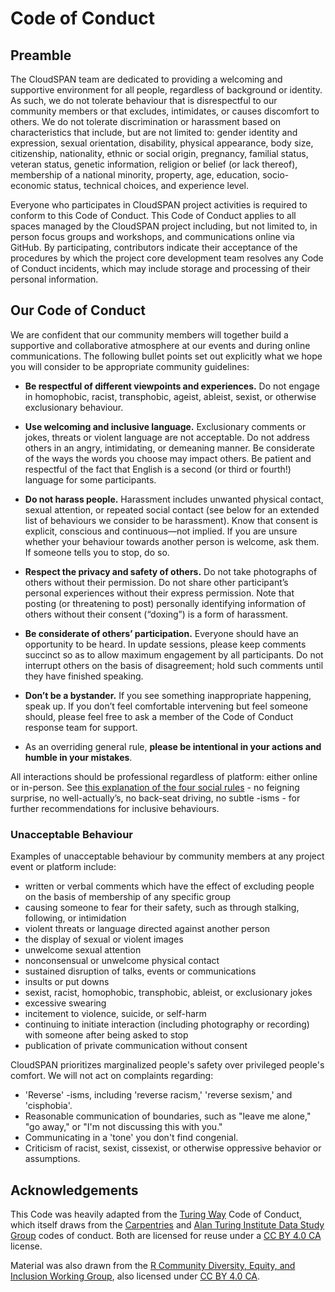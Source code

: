 # Code of Conduct

## Preamble
The CloudSPAN team are dedicated to providing a welcoming and supportive environment for all people, regardless of background or identity. As such, we do not tolerate behaviour that is disrespectful to our community members or that excludes, intimidates, or causes discomfort to others. We do not tolerate discrimination or harassment based on characteristics that include, but are not limited to: gender identity and expression, sexual orientation, disability, physical appearance, body size, citizenship, nationality, ethnic or social origin, pregnancy, familial status, veteran status, genetic information, religion or belief (or lack thereof), membership of a national minority, property, age, education, socio-economic status, technical choices, and experience level.

Everyone who participates in CloudSPAN project activities is required to conform to this Code of Conduct. This Code of Conduct applies to all spaces managed by the CloudSPAN project including, but not limited to, in person focus groups and workshops, and communications online via GitHub. By participating, contributors indicate their acceptance of the procedures by which the project core development team resolves any Code of Conduct incidents, which may include storage and processing of their personal information.

## Our Code of Conduct

We are confident that our community members will together build a supportive and collaborative atmosphere at our events and during online communications. The following bullet points set out explicitly what we hope you will consider to be appropriate community guidelines:

- **Be respectful of different viewpoints and experiences.** Do not engage in homophobic, racist, transphobic, ageist, ableist, sexist, or otherwise exclusionary behaviour.

- **Use welcoming and inclusive language.** Exclusionary comments or jokes, threats or violent language are not acceptable. Do not address others in an angry, intimidating, or demeaning manner. Be considerate of the ways the words you choose may impact others. Be patient and respectful of the fact that English is a second (or third or fourth!) language for some participants.

- **Do not harass people.** Harassment includes unwanted physical contact, sexual attention, or repeated social contact (see below for an extended list of behaviours we consider to be harassment). Know that consent is explicit, conscious and continuous—not implied. If you are unsure whether your behaviour towards another person is welcome, ask them. If someone tells you to stop, do so.

- **Respect the privacy and safety of others.** Do not take photographs of others without their permission. Do not share other participant’s personal experiences without their express permission. Note that posting (or threatening to post) personally identifying information of others without their consent (“doxing”) is a form of harassment.

- **Be considerate of others’ participation.** Everyone should have an opportunity to be heard. In update sessions, please keep comments succinct so as to allow maximum engagement by all participants. Do not interrupt others on the basis of disagreement; hold such comments until they have finished speaking.

- **Don’t be a bystander.** If you see something inappropriate happening, speak up. If you don’t feel comfortable intervening but feel someone should, please feel free to ask a member of the Code of Conduct response team for support.

- As an overriding general rule, **please be intentional in your actions and humble in your mistakes**.

All interactions should be professional regardless of platform: either online or in-person. See [this explanation of the four social rules](https://www.recurse.com/manual#sub-sec-social-rules) - no feigning surprise, no well-actually’s, no back-seat driving, no subtle -isms - for further recommendations for inclusive behaviours.

### Unacceptable Behaviour

Examples of unacceptable behaviour by community members at any project event or platform include:

- written or verbal comments which have the effect of excluding people on the basis of membership of any specific group
- causing someone to fear for their safety, such as through stalking, following, or intimidation
- violent threats or language directed against another person
- the display of sexual or violent images
- unwelcome sexual attention
- nonconsensual or unwelcome physical contact
- sustained disruption of talks, events or communications
- insults or put downs
- sexist, racist, homophobic, transphobic, ableist, or exclusionary jokes
- excessive swearing
- incitement to violence, suicide, or self-harm
- continuing to initiate interaction (including photography or recording) with someone after being asked to stop
- publication of private communication without consent

CloudSPAN prioritizes marginalized people's safety over privileged people's comfort. We will not act on complaints regarding:

- 'Reverse' -isms, including 'reverse racism,' 'reverse sexism,' and 'cisphobia'.
- Reasonable communication of boundaries, such as "leave me alone," "go away," or "I'm not discussing this with you."
- Communicating in a 'tone' you don't find congenial.
- Criticism of racist, sexist, cissexist, or otherwise oppressive behavior or assumptions.

## Acknowledgements
This Code was heavily adapted from the [Turing Way](https://the-turing-way.netlify.app/community-handbook/coc.html) Code of Conduct, which itself draws from the [Carpentries](https://docs.carpentries.org/topic_folders/policies/code-of-conduct.html) and [Alan Turing Institute Data Study Group](https://docs.google.com/document/d/1iv2cizNPUwtEhHqaezAzjIoKkaIX02f7XbYmFMXDTGY/edit#heading=h.eawfypsf8ylf) codes of conduct. Both are licensed for reuse under a [CC BY 4.0 CA](https://creativecommons.org/licenses/by/4.0/) license.

Material was also drawn from the [R Community Diversity, Equity, and Inclusion Working Group](https://github.com/RConsortium/RCDI-WG/blob/0ca0a91dccc9296ff53a5806f52a2a49dbb8850d/conduct/code-of-conductd), also licensed under [CC BY 4.0 CA](https://creativecommons.org/licenses/by/4.0/).


